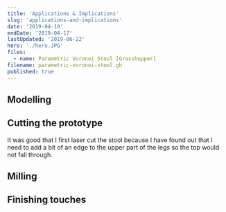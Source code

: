```yaml
---
title: 'Applications & Implications'
slug: 'applications-and-implications'
date: '2019-04-10'
endDate: '2019-04-17'
lastUpdated: '2019-06-22'
hero: './hero.JPG'
files:
  - name: Parametric Voronoi Stool [Grasshopper]
filename: parametric-voronoi-stool.gh
published: true
---
```


## Modelling

## Cutting the prototype

It was good that I first laser cut the stool because I have found out that I need to add a bit of an edge to the upper part of the legs so the top would not fall through.

## Milling

## Finishing touches
